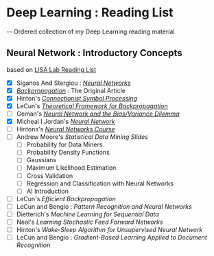 # Deep Learning : Reading List
--
Ordered collection of my Deep Learning reading material


## Neural Network : Introductory Concepts

based on [LISA Lab Reading List](http://www.iro.umontreal.ca/~lisa/twiki/bin/view.cgi/Public/NeuralNetsIntroductoryMaterial)

- [x] Siganos And Stergiou : [*Neural Networks*](https://raw.githubusercontent.com/suriyadeepan/deeplearning/master/doc/01_ConceptsInNN/01_SiganosAndStergious_NN.pdf)
- [x] *[Backpropagation](https://raw.githubusercontent.com/suriyadeepan/deeplearning/master/doc/01_ConceptsInNN/02_BP-original.pdf)* : The Original Article
- [x] Hinton's [*Connectionist Symbol Processing*]( https://raw.githubusercontent.com/suriyadeepan/deeplearning/master/doc/01_ConceptsInNN/03_ConnectionistSymbolProcessing.pdf)
- [x] LeCun's [*Theoretical Framework for Backpropagation*]( https://raw.githubusercontent.com/suriyadeepan/deeplearning/master/doc/01_ConceptsInNN/04_TheoreticalFrameworkForBP.pdf)
- [ ] Geman's [*Neural Network and the Bias/Variance Dilemma*](https://raw.githubusercontent.com/suriyadeepan/deeplearning/master/doc/01_ConceptsInNN/05_BiasVariance.pdf)
- [x] Micheal I Jordan's [*Neural Network*]( https://raw.githubusercontent.com/suriyadeepan/deeplearning/master/doc/01_ConceptsInNN/06_MichealJordan_NN.pdf )
- [ ] Hintons's [*Neural Networks Course*](http://www.cs.toronto.edu/~hinton/csc2535/lectures.html)
- [ ] Andrew Moore's *Statistical Data Mining Slides*
	- [ ] Probability for Data Miners
	- [ ] Probability Density Functions
	- [ ] Gaussians
	- [ ] Maximum Likelihood Estimation
	- [ ] Cross Validation
	- [ ] Regression and Classification with Neural Networks
	- [ ] AI Introduction
- [ ] LeCun's *Efficient Backpropagation*
- [ ] LeCun and Bengio : *Pattern Recognition and Neural Networks*
- [ ] Dietterich's *Machine Learning for Sequential Data*
- [ ] Neal's *Learning Stochastic Feed Forward Networks*
- [ ] Hinton's *Wake-Sleep Algorithm for Unsupervised Neural Network*
- [ ] LeCun and Bengio : *Gradient-Based Learning Applied to Document Recognition*
